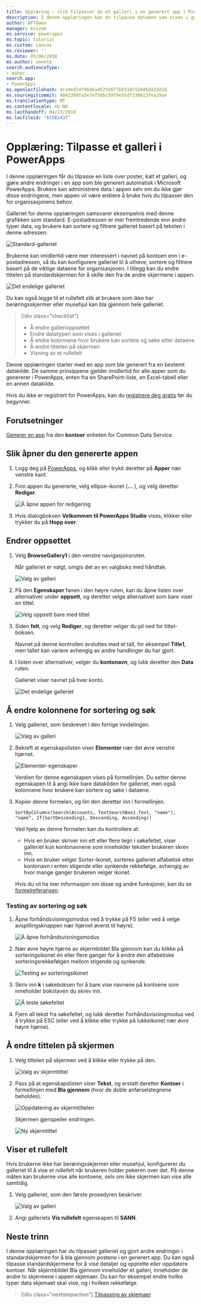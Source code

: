 ```yaml
---
title: Opplæring – slik tilpasser du et galleri i en generert app | Microsoft Docs
description: I denne opplæringen kan du tilpasse dataene som vises i galleriet og andre elementer for en app som har blitt generert automatisk i PowerApps.
author: AFTOwen
manager: kvivek
ms.service: powerapps
ms.topic: tutorial
ms.custom: canvas
ms.reviewer: ''
ms.date: 05/06/2018
ms.author: anneta
search.audienceType:
- maker
search.app:
- PowerApps
ms.openlocfilehash: 4ca9ed14f96dbad52fe6f7b0318f520dbdd33d10
ms.sourcegitcommit: 4042388fa5e7ef50bc59f9e35df330613fea29ae
ms.translationtype: MT
ms.contentlocale: nb-NO
ms.lasthandoff: 04/23/2019
ms.locfileid: "61561437"
---
```

# <a name="tutorial-customize-a-gallery-in-powerapps"></a>Opplæring: Tilpasse et galleri i PowerApps

I denne opplæringen får du tilpasse en liste over poster, kalt et galleri, og gjøre andre endringer i en app som ble generert automatisk i Microsoft PowerApps. Brukere kan administrere data i appen selv om du ikke gjør disse endringene, men appen vil være enklere å bruke hvis du tilpasser den for organisasjonens behov.

Galleriet for denne opplæringen samsvarer eksempelvis med denne grafikken som standard. E-postadressen er mer fremtredende enn andre typer data, og brukere kan sortere og filtrere galleriet basert på teksten i denne adressen:

![Standard-galleriet](./media/customize-layout-sharepoint/gallery-before.png)

Brukerne kan imidlertid være mer interessert i navnet på kontoen enn i e-postadressen, så du kan konfigurere galleriet til å utheve, sortere og filtrere basert på de viktige dataene for organisasjonen. I tillegg kan du endre tittelen på standardskjermen for å skille den fra de andre skjermene i appen.

![Det endelige galleriet](./media/customize-layout-sharepoint/gallery-after.png)

Du kan også legge til et rullefelt slik at brukere som ikke har berøringsskjermer eller musehjul kan bla gjennom hele galleriet.

> [!div class="checklist"]
> * Å endre gallerioppsettet
> * Endre datatypen som vises i galleriet
> * Å endre kolonnene hvor brukere kan sortere og søke etter dataene
> * Å endre tittelen på skjermen
> * Visning av et rullefelt

Denne opplæringen starter med en app som ble generert fra en bestemt datakilde. De samme prinsippene gjelder imidlertid for alle apper som du genererer i PowerApps, enten fra en SharePoint-liste, en Excel-tabell eller en annen datakilde.

Hvis du ikke er registrert for PowerApps, kan du [registrere deg gratis](https://web.powerapps.com?utm_source=padocs&utm_medium=linkinadoc&utm_campaign=referralsfromdoc) før du begynner.

## <a name="prerequisites"></a>Forutsetninger

[Generer en app](data-platform-create-app.md) fra den **kontoer** enheten for Common Data Service.

## <a name="open-the-generated-app"></a>Slik åpner du den genererte appen

1. Logg deg på [PowerApps](https://web.powerapps.com?utm_source=padocs&utm_medium=linkinadoc&utm_campaign=referralsfromdoc), og klikk eller trykk deretter på **Apper** nær venstre kant.

1. Finn appen du genererte, velg ellipse-ikonet (**...** ), og velg deretter **Rediger**.

    ![Å åpne appen for redigering](./media/customize-layout-sharepoint/open-app.png)

1. Hvis dialogboksen **Velkommen til PowerApps Studio** vises, klikker eller trykker du på **Hopp over**.

## <a name="change-the-layout"></a>Endrer oppsettet

1. Velg **BrowseGallery1** i den venstre navigasjonsruten.

    Når galleriet er valgt, omgis det av en valgboks med håndtak.

    ![Valg av galleri](media/customize-layout-sharepoint/select-gallery-1.png)

1. På den **Egenskaper** fanen i den høyre ruten, kan du åpne listen over alternativer under **oppsett**, og deretter velge alternativet som bare viser en tittel.

    ![Velg oppsett bare med tittel](./media/customize-layout-sharepoint/choose-layout.png)

1. Siden **felt**, og velg **Rediger**, og deretter velger du pil ned for tittel-boksen.

    Navnet på denne kontrollen avsluttes med et tall, for eksempel **Title1**, men tallet kan variere avhengig av andre handlinger du har gjort.

1. I listen over alternativer, velger du **kontonavn**, og lukk deretter den **Data** ruten.

    Galleriet viser navnet på hver konto.

    ![Det endelige galleriet](./media/customize-layout-sharepoint/final-gallery.png)

## <a name="change-sort-and-search-columns"></a>Å endre kolonnene for sortering og søk

1. Velg galleriet, som beskrevet i den forrige inndelingen.

    ![Valg av galleri](./media/customize-layout-sharepoint/select-gallery-title.png)

1. Bekreft at egenskapslisten viser **Elementer** nær det øvre venstre hjørnet.

    ![Elementer-egenskaper](./media/customize-layout-sharepoint/items-property.png)

    Verdien for denne egenskapen vises på formellinjen. Du setter denne egenskapen til å angi ikke bare datakilden for galleriet, men også kolonnene hvor brukere kan sortere og søke i dataene.

1. Kopier denne formelen, og lim den deretter inn i formellinjen.

    ```SortByColumns(Search(Accounts, TextSearchBox1.Text, "name"), "name", If(SortDescending1, Descending, Ascending))```

    Ved hjelp av denne formelen kan du kontrollere at:

    * Hvis en bruker skriver inn ett eller flere tegn i søkefeltet, viser galleriet kun kontonavnene som inneholder teksten brukeren skrev inn.
    * Hvis en bruker velger Sorter-ikonet, sorteres galleriet alfabetisk etter kontonavn i enten stigende eller synkende rekkefølge, avhengig av hvor mange ganger brukeren velger ikonet.

     Hvis du vil ha mer informasjon om disse og andre funksjoner, kan du se [formelreferansen](formula-reference.md).

### <a name="test-sorting-and-searching"></a>Testing av sortering og søk

1. Åpne forhåndsvisningsmodus ved å trykke på F5 (eller ved å velge avspillingsknappen nær hjørnet øverst til høyre).

    ![Å åpne forhåndsvisningsmodus](./media/customize-layout-sharepoint/open-preview.png)

1. Nær øvre høyre hjørne av skjermbildet Bla gjennom kan du klikke på sorteringsikonet én eller flere ganger for å endre den alfabetiske sorteringsrekkefølgen mellom stigende og synkende.

    ![Testing av sorteringsikonet](./media/customize-layout-sharepoint/sort-button.png)

1. Skriv inn **k** i søkeboksen for å bare vise navnene på kontoene som inneholder bokstaven du skrev inn.

    ![Å teste søkefeltet](./media/customize-layout-sharepoint/test-filter.png)

1. Fjern all tekst fra søkefeltet, og lukk deretter Forhåndsvisningmodus ved å trykke på ESC (eller ved å klikke eller trykke på lukkeikonet nær øvre høyre hjørne).

## <a name="change-the-screen-title"></a>Å endre tittelen på skjermen

1. Velg tittelen på skjermen ved å klikke eller trykke på den.

    ![Valg av skjermtittel](./media/customize-layout-sharepoint/select-title.png)

1. Pass på at egenskapslisten viser **Tekst**, og erstatt deretter **Kontoer** i formellinjen med **Bla gjennom** (hvor de doble anførselstegnene beholdes).

    ![Oppdatering av skjermtittelen](./media/customize-layout-sharepoint/change-screen-title.png)

    Skjermen gjenspeiler endringen.

    ![Ny skjermtittel](./media/customize-layout-sharepoint/new-screen-title.png)

## <a name="show-a-scrollbar"></a>Viser et rullefelt

Hvis brukerne ikke har berøringsskjermer eller musehjul, konfigurerer du galleriet til å vise et rullefelt når brukeren holder pekeren over det. På denne måten kan brukerne vise alle kontoene, selv om ikke skjermen kan vise alle samtidig.

1. Velg galleriet, som den første prosedyren beskriver.

    ![Valg av galleri](./media/customize-layout-sharepoint/select-gallery-sorted.png)

1. Angi galleriets **Vis rullefelt** egenskapen til **SANN**.

## <a name="next-steps"></a>Neste trinn

I denne opplæringen har du tilpasset galleriet og gjort andre endringer i standardskjermen for å bla gjennom postene i en generert app. Du kan også tilpasse standardskjermene for å vise detaljer og opprette eller oppdatere kontoer. Når skjermbildet Bla gjennom inneholder et galleri, inneholder de andre to skjermene i appen skjemaer. Du kan for eksempel endre hvilke typer data skjemaet skal vise, og i hvilken rekkefølge.

> [!div class="nextstepaction"]
> [Tilpassing av skjemaer](customize-forms-sharepoint.md)
